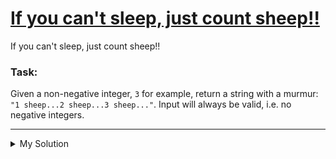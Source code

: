 # [If you can't sleep, just count sheep!!](https://www.codewars.com/kata/5b077ebdaf15be5c7f000077)

If you can't sleep, just count sheep!!

### Task:

Given a non-negative integer, `3` for example, return a string with a murmur: `"1 sheep...2 sheep...3 sheep..."`. Input
will always be valid, i.e. no negative integers.

---

<details><summary>My Solution</summary>

```js
const countSheep = function (num) {
  // Generate a string counting sheep up to the specified number
  let countSheepString = ''

  for (let i = 1; i < num + 1; i++) {
    countSheepString += `${i} sheep...`
  }

  return countSheepString
}
```

</details>
